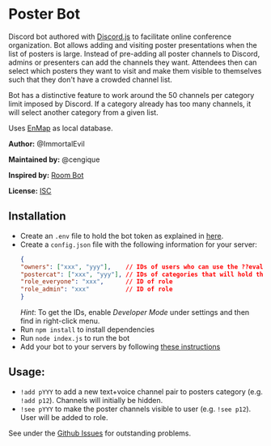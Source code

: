 # Poster Bot

Discord bot authored with [Discord.js](https://discord.js.org/#/) to
facilitate online conference organization. Bot allows adding and
visiting poster presentations when the list of posters is
large. Instead of pre-adding all poster channels to Discord, admins or
presenters can add the channels they want. Attendees then can select which
posters they want to visit and make them visible to themselves such
that they don't have a crowded channel list.

Bot has a distinctive feature to work around the 50 channels per
category limit imposed by Discord. If a category already has too many
channels, it will select another category from a given list.

Uses [EnMap](https://enmap.evie.dev/) as local database.

**Author:** @ImmortalEvil

**Maintained by:** @cengique

**Inspired by:** [Room Bot](https://milotrince.github.io/discord-roombot/)

**License:** [ISC](https://opensource.org/licenses/ISC)

## Installation

- Create an `.env` file to hold the bot token as explained in 
  [here](https://discordjs.guide/preparations/setting-up-a-bot-application.html#setting-up-a-bot-application).
- Create a `config.json` file with the following information for your server:
  ```json
  {
  "owners": ["xxx", "yyy"],    // IDs of users who can use the ??eval debugging command
  "postercat": ["xxx", "yyy"], // IDs of categories that will hold the poster channels created
  "role_everyone": "xxx",      // ID of role 
  "role_admin": "xxx"          // ID of role
  }
  ```
  _Hint_: To get the IDs, enable _Developer Mode_ under settings and then find in right-click menu.
- Run `npm install` to install dependencies
- Run `node index.js` to run the bot
- Add your bot to your servers by following [these instructions](https://discordjs.guide/preparations/adding-your-bot-to-servers.html)

## Usage:

- `!add pYYY` to add a new text+voice channel pair to posters category
  (e.g. `!add p12`). Channels will initially be hidden.
- `!see pYYY` to make the poster channels visible to user (e.g. `!see
  p12`). User will be added to role.

See under the [Github Issues](issues/) for outstanding problems. 
